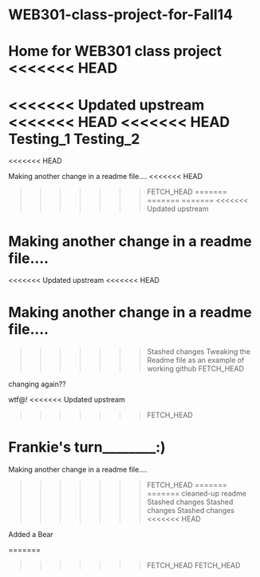 WEB301-class-project-for-Fall14
===============================

Home for WEB301 class project 
<<<<<<< HEAD
=======

<<<<<<< Updated upstream
<<<<<<< HEAD
<<<<<<< HEAD
Testing_1
Testing_2
=======
<<<<<<< HEAD

Making another change in a readme file....
<<<<<<< HEAD
>>>>>>> FETCH_HEAD
=======
=======
=======
<<<<<<< Updated upstream

Making another change in a readme file....
=======
<<<<<<< Updated upstream
<<<<<<< HEAD

Making another change in a readme file....
=======
>>>>>>> Stashed changes
Tweaking the Readme file as an example of working github
>>>>>>> FETCH_HEAD


changing again??



wtf@!
<<<<<<< Updated upstream
>>>>>>> FETCH_HEAD


Frankie's turn________:)
=======

Making another change in a readme file....
>>>>>>> FETCH_HEAD
=======
=======
cleaned-up readme
>>>>>>> Stashed changes
>>>>>>> Stashed changes
>>>>>>> Stashed changes
<<<<<<< HEAD

Added a Bear

=======
>>>>>>> FETCH_HEAD
>>>>>>> FETCH_HEAD
